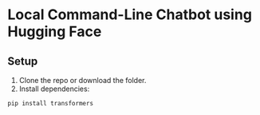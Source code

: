 # Local Command-Line Chatbot using Hugging Face

## Setup

1. Clone the repo or download the folder.
2. Install dependencies:
```bash
pip install transformers
